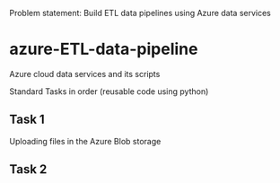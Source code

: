 Problem statement: Build ETL data pipelines using Azure data services

# azure-ETL-data-pipeline
Azure cloud data services and its scripts

Standard Tasks in order (reusable code using python)

## Task 1 
Uploading files in the Azure Blob storage  

## Task 2

